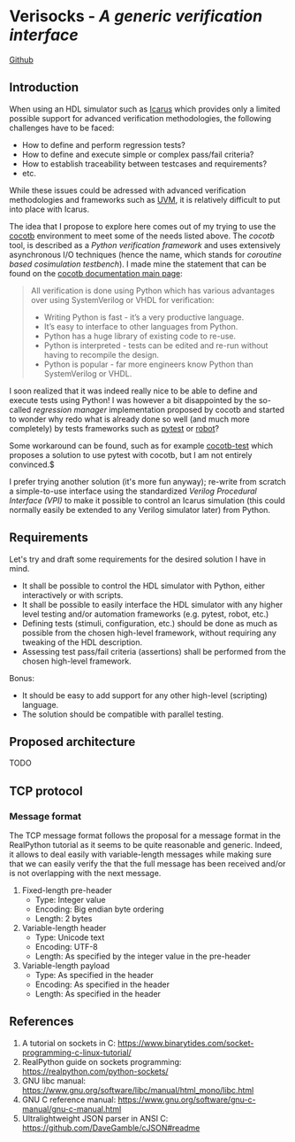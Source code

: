 # Verisocks - *A generic verification interface*

[Github](https://github.com/jchabloz/verisocks)

## Introduction

When using an HDL simulator such as [Icarus](http://iverilog.icarus.com) which
provides only a limited possible support for advanced verification
methodologies, the following challenges have to be faced:

* How to define and perform regression tests?
* How to define and execute simple or complex pass/fail criteria?
* How to establish traceability between testcases and requirements?
* etc.

While these issues could be adressed with advanced verification methodologies
and frameworks such as
[UVM](https://en.wikipedia.org/wiki/Universal_Verification_Methodology), it is
relatively difficult to put into place with Icarus.

The idea that I propose to explore here comes out of my trying to use the
[cocotb](https://docs.cocotb.org) environment to meet some of the needs listed
above. The *cocotb* tool, is described as a *Python verification framework* and
uses extensively asynchronous I/O techniques (hence the name, which stands for
*coroutine based cosimulation testbench*). I made mine the statement that can
be found on the [cocotb documentation main
page](https://docs.cocotb.org/en/stable/):

> All verification is done using Python which has various advantages over using
> SystemVerilog or VHDL for verification:
> 
> * Writing Python is fast - it’s a very productive language.
> * It’s easy to interface to other languages from Python.
> * Python has a huge library of existing code to re-use.
> * Python is interpreted - tests can be edited and re-run without having to
>   recompile the design.
> * Python is popular - far more engineers know Python than SystemVerilog or
>   VHDL.

I soon realized that it was indeed really nice to be able to define and execute
tests using Python! I was however a bit disappointed by the so-called
*regression manager* implementation proposed by cocotb and started to wonder
why redo what is already done so well (and much more completely) by tests
frameworks such as [pytest](https://docs.pytest.org) or
[robot](https://robotframework.org)?

Some workaround can be found, such as for example
[cocotb-test](https://github.com/themperek/cocotb-test) which proposes a
solution to use pytest with cocotb, but I am not entirely convinced.$

I prefer trying another solution (it's more fun anyway); re-write from scratch
a simple-to-use interface using the standardized *Verilog Procedural Interface
(VPI)* to make it possible to control an Icarus simulation (this could normally
easily be extended to any Verilog simulator later) from Python.

## Requirements

Let's try and draft some requirements for the desired solution I have in mind.

* It shall be possible to control the HDL simulator with Python, either
  interactively or with scripts.
* It shall be possible to easily interface the HDL simulator with any higher
  level testing and/or automation frameworks (e.g. pytest, robot, etc.)
* Defining tests (stimuli, configuration, etc.) should be done as much as
  possible from the chosen high-level framework, without requiring any tweaking
  of the HDL description.
* Assessing test pass/fail criteria (assertions) shall be performed from the
  chosen high-level framework.

Bonus:

* It should be easy to add support for any other high-level (scripting)
  language.
* The solution should be compatible with parallel testing.

## Proposed architecture

TODO

## TCP protocol

### Message format

The TCP message format follows the proposal for a message format in the
RealPython tutorial as it seems to be quite reasonable and generic. Indeed, it
allows to deal easily with variable-length messages while making sure that we
can easily verify the that the full message has been received and/or is not
overlapping with the next message.

1. Fixed-length pre-header
   * Type: Integer value
   * Encoding: Big endian byte ordering
   * Length: 2 bytes
2. Variable-length header
   * Type: Unicode text
   * Encoding: UTF-8
   * Length: As specified by the integer value in the pre-header
3. Variable-length payload
   * Type: As specified in the header
   * Encoding: As specified in the header
   * Length: As specified in the header

## References

1. A tutorial on sockets in C: https://www.binarytides.com/socket-programming-c-linux-tutorial/
2. RealPython guide on sockets programming: https://realpython.com/python-sockets/
3. GNU libc manual: https://www.gnu.org/software/libc/manual/html_mono/libc.html
4. GNU C reference manual: https://www.gnu.org/software/gnu-c-manual/gnu-c-manual.html
5. Ultralightweight JSON parser in ANSI C: https://github.com/DaveGamble/cJSON#readme